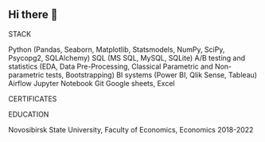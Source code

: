 ## Hi there 👋

<!--
**mellon2981/mellon2981** is a ✨ _special_ ✨ repository because its `README.md` (this file) appears on your GitHub profile.

Here are some ideas to get you started:

- 🔭 I’m currently working on ...
- 🌱 I’m currently learning ...
- 👯 I’m looking to collaborate on ...
- 🤔 I’m looking for help with ...
- 💬 Ask me about ...
- 📫 How to reach me: ...
- 😄 Pronouns: ...
- ⚡ Fun fact: ...
-->

STACK

Python (Pandas, Seaborn, Matplotlib, Statsmodels, NumPy, SciPy, Psycopg2, SQLAlchemy)
SQL (MS SQL, MySQL, SQLite)
A/B testing and statistics (EDA, Data Pre-Processing, Classical Parametric and Non-parametric tests, Bootstrapping)
BI systems (Power BI, Qlik Sense, Tableau)
Airflow
Jupyter Notebook
Git
Google sheets, Excel


CERTIFICATES



EDUCATION

Novosibirsk State University, Faculty of Economics, Economics
2018-2022


